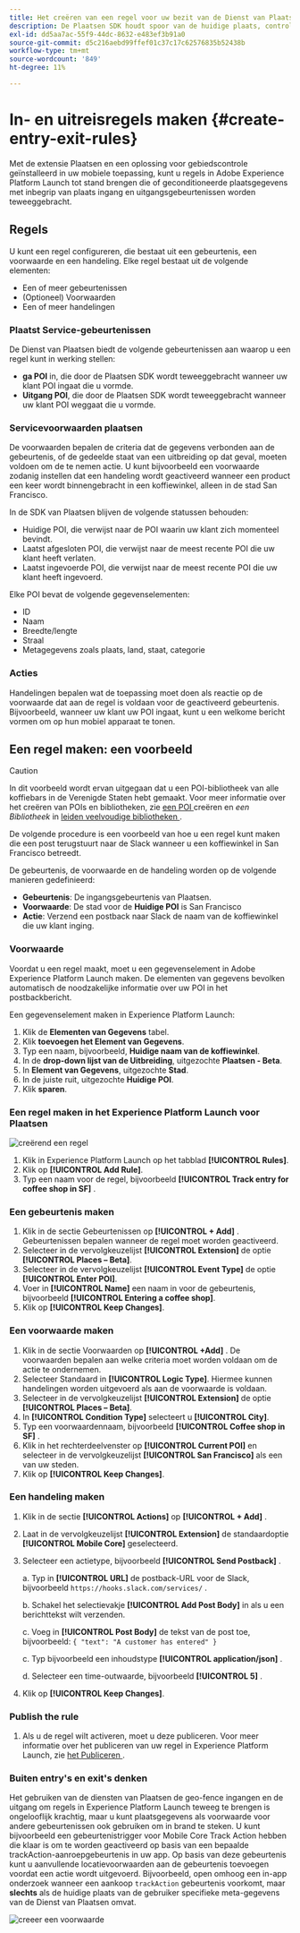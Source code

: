 ```yaml
---
title: Het creëren van een regel voor uw bezit van de Dienst van Plaatsen
description: De Plaatsen SDK houdt spoor van de huidige plaats, controleert gevormde POIs rond de huidige plaats, en volgt de ingang en uitgangsgebeurtenissen voor deze POIs.
exl-id: dd5aa7ac-55f9-44dc-8632-e483ef3b91a0
source-git-commit: d5c216aebd99ffef01c37c17c62576835b52438b
workflow-type: tm+mt
source-wordcount: '849'
ht-degree: 11%

---
```


# In- en uitreisregels maken {#create-entry-exit-rules}

Met de extensie Plaatsen en een oplossing voor gebiedscontrole geïnstalleerd in uw mobiele toepassing, kunt u regels in Adobe Experience Platform Launch tot stand brengen die of geconditioneerde plaatsgegevens met inbegrip van plaats ingang en uitgangsgebeurtenissen worden teweeggebracht.

## Regels

U kunt een regel configureren, die bestaat uit een gebeurtenis, een voorwaarde en een handeling. Elke regel bestaat uit de volgende elementen:

* Een of meer gebeurtenissen
* (Optioneel) Voorwaarden
* Een of meer handelingen

### Plaatst Service-gebeurtenissen

De Dienst van Plaatsen biedt de volgende gebeurtenissen aan waarop u een regel kunt in werking stellen:

* **ga POI** in, die door de Plaatsen SDK wordt teweeggebracht wanneer uw klant POI ingaat die u vormde.
* **Uitgang POI**, die door de Plaatsen SDK wordt teweeggebracht wanneer uw klant POI weggaat die u vormde.

### Servicevoorwaarden plaatsen

De voorwaarden bepalen de criteria dat de gegevens verbonden aan de gebeurtenis, of de gedeelde staat van een uitbreiding op dat geval, moeten voldoen om de te nemen actie. U kunt bijvoorbeeld een voorwaarde zodanig instellen dat een handeling wordt geactiveerd wanneer een product een keer wordt binnengebracht in een koffiewinkel, alleen in de stad San Francisco.

In de SDK van Plaatsen blijven de volgende statussen behouden:

* Huidige POI, die verwijst naar de POI waarin uw klant zich momenteel bevindt.
* Laatst afgesloten POI, die verwijst naar de meest recente POI die uw klant heeft verlaten.
* Laatst ingevoerde POI, die verwijst naar de meest recente POI die uw klant heeft ingevoerd.

Elke POI bevat de volgende gegevenselementen:

* ID
* Naam
* Breedte/lengte
* Straal
* Metagegevens zoals plaats, land, staat, categorie

### Acties

Handelingen bepalen wat de toepassing moet doen als reactie op de voorwaarde dat aan de regel is voldaan voor de geactiveerd gebeurtenis. Bijvoorbeeld, wanneer uw klant uw POI ingaat, kunt u een welkome bericht vormen om op hun mobiel apparaat te tonen.

## Een regel maken: een voorbeeld

>[!CAUTION]
>
>In dit voorbeeld wordt ervan uitgegaan dat u een POI-bibliotheek van alle koffiebars in de Verenigde Staten hebt gemaakt. Voor meer informatie over het creëren van POIs en bibliotheken, zie [ een POI ](/help/poi-mgmt-ui/create-a-poi-ui.md) creëren en *een Bibliotheek* in [ leiden veelvoudige bibliotheken ](https://experienceleague.adobe.com/docs/places/using/poi-mgmt-ui/manage-libraries-in-the-places-ui.html?lang=nl-NL).

De volgende procedure is een voorbeeld van hoe u een regel kunt maken die een post terugstuurt naar de Slack wanneer u een koffiewinkel in San Francisco betreedt.

De gebeurtenis, de voorwaarde en de handeling worden op de volgende manieren gedefinieerd:

* **Gebeurtenis**: De ingangsgebeurtenis van Plaatsen.
* **Voorwaarde**: De stad voor de **Huidige POI** is San Francisco
* **Actie**: Verzend een postback naar Slack de naam van de koffiewinkel die uw klant inging.

### Voorwaarde

Voordat u een regel maakt, moet u een gegevenselement in Adobe Experience Platform Launch maken. De elementen van gegevens bevolken automatisch de noodzakelijke informatie over uw POI in het postbackbericht.

Een gegevenselement maken in Experience Platform Launch:

1. Klik de **Elementen van Gegevens** tabel.
1. Klik **toevoegen het Element van Gegevens**.
1. Typ een naam, bijvoorbeeld, **Huidige naam van de koffiewinkel**.
1. In de **drop-down lijst van de Uitbreiding**, uitgezochte **Plaatsen - Beta**.
1. In **Element van Gegevens**, uitgezochte **Stad**.
1. In de juiste ruit, uitgezochte **Huidige POI**.
1. Klik **sparen**.

### Een regel maken in het Experience Platform Launch voor Plaatsen

![ creërend een regel ](/help/assets/placesrule.png)

1. Klik in Experience Platform Launch op het tabblad **[!UICONTROL Rules]**.
1. Klik op **[!UICONTROL Add Rule]**.
1. Typ een naam voor de regel, bijvoorbeeld **[!UICONTROL Track entry for coffee shop in SF]** .

### Een gebeurtenis maken

1. Klik in de sectie Gebeurtenissen op **[!UICONTROL + Add]** . Gebeurtenissen bepalen wanneer de regel moet worden geactiveerd.
1. Selecteer in de vervolgkeuzelijst **[!UICONTROL Extension]** de optie **[!UICONTROL Places – Beta]**.
1. Selecteer in de vervolgkeuzelijst **[!UICONTROL Event Type]** de optie **[!UICONTROL Enter POI]**.
1. Voer in **[!UICONTROL Name]** een naam in voor de gebeurtenis, bijvoorbeeld **[!UICONTROL Entering a coffee shop]**.
1. Klik op **[!UICONTROL Keep Changes]**.

### Een voorwaarde maken

1. Klik in de sectie Voorwaarden op **[!UICONTROL +Add]** . De voorwaarden bepalen aan welke criteria moet worden voldaan om de actie te ondernemen.
1. Selecteer Standaard in **[!UICONTROL Logic Type]**. Hiermee kunnen handelingen worden uitgevoerd als aan de voorwaarde is voldaan.
1. Selecteer in de vervolgkeuzelijst **[!UICONTROL Extension]** de optie **[!UICONTROL Places – Beta]**.
1. In **[!UICONTROL Condition Type]** selecteert u **[!UICONTROL City]**.
1. Typ een voorwaardennaam, bijvoorbeeld **[!UICONTROL Coffee shop in SF]** .
1. Klik in het rechterdeelvenster op **[!UICONTROL Current POI]** en selecteer in de vervolgkeuzelijst **[!UICONTROL San Francisco]** als een van uw steden.
1. Klik op **[!UICONTROL Keep Changes]**.

### Een handeling maken

1. Klik in de sectie **[!UICONTROL Actions]** op **[!UICONTROL + Add]** .
1. Laat in de vervolgkeuzelijst **[!UICONTROL Extension]** de standaardoptie **[!UICONTROL Mobile Core]** geselecteerd.
1. Selecteer een actietype, bijvoorbeeld **[!UICONTROL Send Postback]** .

   a. Typ in **[!UICONTROL URL]** de postback-URL voor de Slack, bijvoorbeeld `https://hooks.slack.com/services/` .

   b. Schakel het selectievakje **[!UICONTROL Add Post Body]** in als u een berichttekst wilt verzenden.

   c. Voeg in **[!UICONTROL Post Body]** de tekst van de post toe, bijvoorbeeld: `{ "text": "A customer has entered" }`

   c. Typ bijvoorbeeld een inhoudstype **[!UICONTROL application/json]** .

   d. Selecteer een time-outwaarde, bijvoorbeeld **[!UICONTROL 5]** .

1. Klik op **[!UICONTROL Keep Changes]**.

### Publish the rule

1. Als u de regel wilt activeren, moet u deze publiceren. Voor meer informatie over het publiceren van uw regel in Experience Platform Launch, zie [ het Publiceren ](https://experienceleague.adobe.com/docs/experience-platform/tags/publish/overview.html?lang=nl-NL).

### Buiten entry&#39;s en exit&#39;s denken

Het gebruiken van de diensten van Plaatsen de geo-fence ingangen en de uitgang om regels in Experience Platform Launch teweeg te brengen is ongelooflijk krachtig, maar u kunt plaatsgegevens als voorwaarde voor andere gebeurtenissen ook gebruiken om in brand te steken. U kunt bijvoorbeeld een gebeurtenistrigger voor Mobile Core Track Action hebben die klaar is om te worden geactiveerd op basis van een bepaalde trackAction-aanroepgebeurtenis in uw app. Op basis van deze gebeurtenis kunt u aanvullende locatievoorwaarden aan de gebeurtenis toevoegen voordat een actie wordt uitgevoerd. Bijvoorbeeld, open omhoog een in-app onderzoek wanneer een aankoop `trackAction` gebeurtenis voorkomt, maar **slechts** als de huidige plaats van de gebruiker specifieke meta-gegevens van de Dienst van Plaatsen omvat.

![ creeer een voorwaarde ](/help/assets/places-condition.png)
